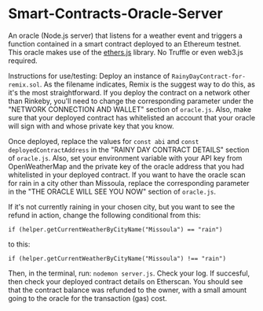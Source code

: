 # Smart-Contracts-Oracle-Server
An oracle (Node.js server) that listens for a weather event and triggers a function contained in a smart contract deployed to an Ethereum testnet. This oracle makes use of the [ethers.js](https://docs.ethers.io/ethers.js/html/index.html) library. No Truffle or even web3.js required.

Instructions for use/testing: Deploy an instance of `RainyDayContract-for-remix.sol`. As the filename indicates, Remix is the suggest way to do this, as it's the most straightforward. If you deploy the contract on a network other than Rinkeby, you'll need to change the corresponding parameter under the "NETWORK CONNECTION AND WALLET" section of `oracle.js`. Also, make sure that your deployed contract has whitelisted an account that your oracle will sign with and whose private key that you know.

Once deployed, replace the values for `const abi` and `const deployedContractAddress` in the "RAINY DAY CONTRACT DETAILS" section of `oracle.js`. Also, set your environment variable with your API key from OpenWeatherMap and the private key of the oracle address that you had whitelisted in your deployed contract. If you want to have the oracle scan for rain in a city other than Missoula, replace the corresponding parameter in the "THE ORACLE WILL SEE YOU NOW" section of `oracle.js`.

If it's not currently raining in your chosen city, but you want to see the refund in action, change the following conditional from this:

    if (helper.getCurrentWeatherByCityName("Missoula") == "rain")

to this:

    if (helper.getCurrentWeatherByCityName("Missoula") !== "rain")

Then, in the terminal, run: `nodemon server.js`. Check your log. If succesful, then check your deployed contract details on Etherscan. You should see that the contract balance was refunded to the owner, with a small amount going to the oracle for the transaction (gas) cost.
